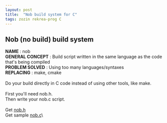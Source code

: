 ```yaml
---
layout: post
title:  "Nob build system for C"
tags: zozin rekrea-prog C
---
```


## Nob (no build) build system

**NAME** : nob\
**GENERAL CONCEPT** : Build script written in the same language as the code that's being compiled\
**PROBLEM SOLVED** : Using too many languages/syntaxes\
**REPLACING** : make, cmake\
\
Do your build directly in C code instead of using other tools, like make.\
\
First you'll need nob.h.\
Then write your nob.c script.\
\
Get [nob.h](https://github.com/tsoding/musializer/blob/master/src/nob.h)\
Get sample [nob.c](https://github.com/tsoding/musializer/blob/master/src/nob_linux.c)\




